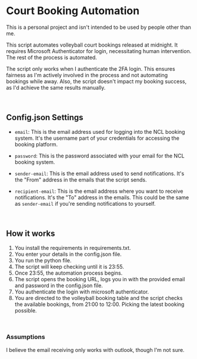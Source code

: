 # Court Booking Automation
This is a personal project and isn't intended to be used by people other than me. 

This script automates volleyball court bookings released at midnight. 
It requires Microsoft Authenticator for login, necessitating human intervention. 
The rest of the process is automated.

The script only works when I authenticate the 2FA login. This ensures fairness as I'm actively involved in the process and not automating bookings while away. 
Also, the script doesn't impact my booking success, as I'd achieve the same results manually.

<br>

## Config.json Settings 

- `email`: This is the email address used for logging into the NCL booking system. It's the username part of your credentials for accessing the booking platform.

- `password`: This is the password associated with your email for the NCL booking system.

- `sender-email`: This is the email address used to send notifications. It's the "From" address in the emails that the script sends. 

- `recipient-email`: This is the email address where you want to receive notifications. It's the "To" address in the emails. This could be the same as `sender-email` if you're sending notifications to yourself.

<br>


## How it works

1. You install the requirements in requirements.txt.
2. You enter your details in the config.json file.
3. You run the python file. 
4. The script will keep checking until it is 23:55. 
5. Once 23:55, the automation process begins. 
6. The script opens the booking URL, logs you in with the provided email and password in the config.json file. 
7. You authenticate the login with microsoft authenticator. 
8. You are directed to the volleyball booking table and the script checks the available bookings, from 21:00 to 12:00. Picking the latest booking possible.

<br>

### Assumptions

I believe the email receiving only works with outlook, though I'm not sure.
